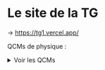 # Le site de la TG

→ https://tg1.vercel.app/

QCMs de physique :

<details>
  <summary>Voir les QCMs</summary>
  
  [V01a - Les réactions acide-bases](https://docs.google.com/forms/d/e/1FAIpQLScs0p-hAs4qwBsNyzVqZ8K_a3mnUCwHZ0voUk3DLHQXfZxFwA/viewform)

[V01b - Schéma de Lewis couple acide-base](https://docs.google.com/forms/d/e/1FAIpQLSfNiMVD0oMJcJ-i3Lc-prZkJ5pJCl1pFWNRQ8YSl8l3hwNtQw/viewform)

[V01c - pH d&#39;une solution aqueuse](https://docs.google.com/forms/d/e/1FAIpQLScObvvsM_dNuu-nUF-VREwyZHfvWETUbz-FNMSDI1lR64ZCsA/viewform)

---

[V02a - Les gaz parfaits](https://docs.google.com/forms/d/e/1FAIpQLSem_vEVrfg12v_2OuKqvFkzZb70VoQV9b2U3hmQBz2A703Mtw/viewform)

[V02b - Absorbance et loi de Beer Lambert](https://docs.google.com/forms/d/e/1FAIpQLScxrvHBO22cu0MQ_Vkcd8HcxYyy8gv2p5ohSXz8yXcJs7oEnw/viewform)

[V02c - Conductivité d&#39;une solution](https://docs.google.com/forms/d/e/1FAIpQLSfRB4QQmbgGoNT2PeqMulEFlL-LYjFwTw9KAbubTSEizpDM0A/viewform)

[V02d - Dosages par étalonnage](https://docs.google.com/forms/d/e/1FAIpQLSdfrieYhxLWtw8B3fqOilA7eU1tn9dsKZTtSzj-PqP4IXxt5g/viewform)

---

[V03a - Révision sur les titrages](https://docs.google.com/forms/d/e/1FAIpQLSc5qXHoCEktUHDcZZSgsdAu1G8WhcLLa2jcP9f3-00hx0Tp1w/viewform)

[V03b - Le titre massique](https://docs.google.com/forms/d/e/1FAIpQLSfPl20ObPRjWkbXwUfwSq4qg25GM4-e63WIW-jWPJyKU5tR3g/viewform)

[V03c - Suivi conductimétrique et pH-métrique d&#39;un titrage](https://docs.google.com/forms/d/e/1FAIpQLSdi64L0WsOP8rYHBt0qpMT0NHpPwWkfI_6KN3dOU5fr6OmNHA/viewform)

---

[V04a - Décrire un mouvement](https://docs.google.com/forms/d/e/1FAIpQLSfmCiiiW_e9gWI5BABO1zSnbYqz0yUKxjlpDTwlL_IJ569yHQ/viewform)

[V04b - Les lois de Newton](https://docs.google.com/forms/d/e/1FAIpQLSeBAEHuv6-_KhGE8vDqM1EzOGv4vp0bIt1oQgxr_LH_uYWIqg/viewform)

---

[V05a - Mouvement dans le champ de pesanteur](https://docs.google.com/forms/d/e/1FAIpQLSdPXNPMDmqe5m2RlVu1bsA_oWeA7O8pOAzhy02JofBvO7_l6w/viewform)

[V05d - Mouvement dans un champ électrique uniforme](https://docs.google.com/forms/d/e/1FAIpQLSfJLCtz71fN_rHhMBRLhw2u6NERjyMOt0B6PUa8YPhIXKxZeA/viewform)

[V06c - Mouvements des satellites et planètes](https://docs.google.com/forms/d/e/1FAIpQLSeHF2wYoJl0JTFgUqlNseHPWOv-P-9TyA_IaCNWDKFRL1iN_w/viewform)

[V06e - Les lois de Kepler](https://docs.google.com/forms/d/e/1FAIpQLSf-Z1XTMeQAUXTNYrnsjO84KRStQ3sjvKnjXi6fMrR3JZeayQ/viewform)

---

[V07a - Les facteurs cinétiques](https://docs.google.com/forms/d/e/1FAIpQLSfLSAyZLoWME5gkddtKX9JPRIj3TYciFA947TaV7A-ldGR1Rg/viewform)

[V07b - Suivi temporel et vitesses volumiques](https://docs.google.com/forms/d/e/1FAIpQLSduI9qr20uRbNvKDPyQg-KTf3I46z5hKBWQdEI4AMPNxEXgWw/viewform)

[V07c - Loi de vitesse](https://docs.google.com/forms/d/e/1FAIpQLScqz36DXEVLcVo6daX44RrYxuGD-nQXQVtitGkkNrO6NQFzAw/viewform)

---

[V08a - Équilibres chimiques](https://docs.google.com/forms/d/e/1FAIpQLSc1sDtspNaACeD01Q1xGEgeD8WMlAY5N6UdhckeWZ083LYN0w/viewform)

[V08b - Critère d&#39;évolution spontané d&#39;un système chimique](https://docs.google.com/forms/d/e/1FAIpQLSd2Z2_pTgWcGR7T9T8A5qFO1gBVBDOI7f7seeoWXeu9sQk5Ug/viewform)

---

[V09a - Force des acides et des bases](https://docs.google.com/forms/d/e/1FAIpQLScNpZqxtNdfs0xvnDOIlHBFvtsUo8q95hPBzt6p7udmHbBjnQ/viewform)

[V09bc - Diagrammes de distribution et de prédominance](https://docs.google.com/forms/d/e/1FAIpQLSf371za09ZfWdF9LkKpDwqsjSMvwj-bECaKe656jMI2S4wOpg/viewform)

---

[V10a - Caractéristiques des ondes et ondes sonores](https://docs.google.com/forms/d/e/1FAIpQLSet78cbXA52mASDPeyVuzvOxNpkxzMLSsuYB7tN_cQA733WAw/viewform)

[V10b - La diffraction](https://docs.google.com/forms/d/e/1FAIpQLSc4sZOQOgr7aNx6UZTkn1vivDaIab4KUygKRvuD96BkpA9pvg/viewform)

[V10c - Les interférences](https://docs.google.com/forms/d/e/1FAIpQLScnNj1iVjfhz-mRmm-TYpoG6Hg7hlk1oTHQ79ZT2qHztaRzhg/viewform)

---

[V11 - La lunette astronomique](https://docs.google.com/forms/d/e/1FAIpQLSfLUd6d8xmhU7G-n6ohjUn-9WYxPzMEyNyEDXPdceLqzfl_ng/viewform)

---

[V12a - Intensité et condensateurs](https://docs.google.com/forms/d/e/1FAIpQLSfP7WIN3_DPRV5mWeg8iA3h7ja_n8O6eUu4Yb5Vu70DVP0Mug/viewform)

[V12b - Le dipôle RC](https://docs.google.com/forms/d/e/1FAIpQLScu9EFvIAGuHFJcDOu0xnb-aKCGTAtFXf7spljvlOaD7-ZZQg/viewform)

---

[V13 révisions : Les molécules organiques](https://docs.google.com/forms/d/e/1FAIpQLScRYAkcgbztzpVFeKFPivVqHnJ8ABoi09xxaH3CC3gOf_D5aQ/viewform)

[V13a - Spectroscopie IR](https://docs.google.com/forms/d/e/1FAIpQLSenfTQB__7MSWd3ZL-odDusSOumMEnjETnlfXc0TVWudxZFZw/viewform)

[V13b - Structure et propriétés des molécules organiques](https://docs.google.com/forms/d/e/1FAIpQLScWtUvmNq5xejFa3IJO0SwLJp4T8fJY1LaDXRPf_Y2GMemwBQ/viewform)

---

[V14 - Optimiser une étape de synthèse organique](https://docs.google.com/forms/d/e/1FAIpQLSeXvrvpML4jrw5fvSF0cAtfIR6fBKwOb1DP-vmGjWzhV5EETQ/viewform)

---

[V15a - Le modèle du gaz parfait](https://docs.google.com/forms/d/e/1FAIpQLSf4jIXaUZUI_8GT0I20lOowgoKWQbxgx0pw36gxpQDfDM0hCQ/viewform)

[V15b - Premier principe de la thermodynamique](https://docs.google.com/forms/d/e/1FAIpQLSd1kCy4XmI8mwvz7DcHRKLWVfmYXTRqArwzkkgvNknBtVjZzQ/viewform)
  
</details>
